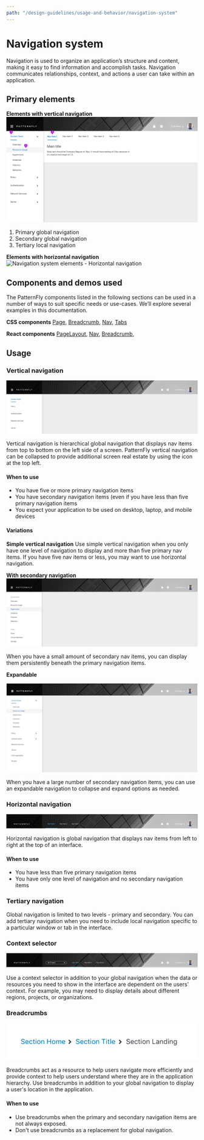 ```yaml
---
path: "/design-guidelines/usage-and-behavior/navigation-system"
---
```

# Navigation system
Navigation is used to organize an application’s structure and content, making it easy to find information and accomplish tasks. Navigation communicates relationships, context, and actions a user can take within an application.

## Primary elements
**Elements with vertical navigation**
![Navigation system elements - Vertical navigation](img/tertiary.png)
1. Primary global navigation
2. Secondary global navigation
3. Tertiary local navigation

**Elements with horizontal navigation**
![Navigation system elements - Horizontal navigation](x.png)

## Components and demos used
The PatternFly components listed in the following sections can be used in a number of ways to suit specific needs or use-cases. We’ll explore several examples in this documentation.

**CSS components**
[Page](/documentation/core/demos/page), [Breadcrumb](/documentation/core/components/breadcrumb), [Nav](/documentation/core/components/nav), [Tabs](/documentation/core/components/tabs)

**React components**
[PageLayout](/documentation/react/demos/pagelayout), [Nav](/documentation/react/components/nav), [Breadcrumb](/documentation/react/components/breadcrumb),

## Usage
### Vertical navigation
![Vertical nav](img/simple-vertical.png)

Vertical navigation is hierarchical global navigation that displays nav items from top to bottom on the left side of a screen. PatternFly vertical navigation can be collapsed to provide additional screen real estate by using the icon at the top left.

#### When to use
* You have five or more primary navigation items
* You have secondary navigation items (even if you have less than five primary navigation items
* You expect your application to be used on desktop, laptop, and mobile devices

#### Variations
**Simple vertical navigation**
Use simple vertical navigation when you only have one level of navigation to display and more than five primary nav items. If you have five nav items or less, you may want to use horizontal navigation.

**With secondary navigation**
![Secondary nav](img/secondary-vertical.png)

When you have a small amount of secondary nav items, you can display them persistently beneath the primary navigation items.

**Expandable**

![Expandable nav](img/expandable.png)

When you have a large number of secondary navigation items, you can use an expandable navigation to collapse and expand options as needed.

### Horizontal navigation

![Horizontal nav](img/simple-horizontal.png)

Horizontal navigation is global navigation that displays nav items from left to right at the top of an interface.

#### When to use
* You have less than five primary navigation items
* You have only one level of navigation and no secondary navigation items

### Tertiary navigation
Global navigation is limited to two levels - primary and secondary. You can add tertiary navigation when you need to include local navigation specific to a particular window or tab in the interface.

### Context selector

![Context selector](img/context-selector.png)

Use a context selector in addition to your global navigation when the data or resources you need to show in the interface are dependent on the users’ context. For example, you may need to display details about different regions, projects, or organizations.

### Breadcrumbs

![Breadcrumbs](img/breadcrumbs.png)

Breadcrumbs act as a resource to help users navigate more efficiently and provide context to help users understand where they are in the application hierarchy. Use breadcrumbs in addition to your global navigation to display a user's location in the application.

#### When to use
* Use breadcrumbs when the primary and secondary navigation items are not always exposed.
* Don't use breadcrumbs as a replacement for global navigation.
